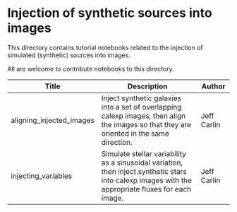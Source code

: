 # Injection of synthetic sources into images

This directory contains tutorial notebooks related to the injection of simulated (synthetic) sources into images.

All are welcome to contribute notebooks to this directory.


| Title | Description | Author |
|---|---|---|
| aligning_injected_images | Inject synthetic galaxies into a set of overlapping calexp images, then align the images so that they are oriented in the same direction. | Jeff Carlin |
| injecting_variables | Simulate stellar variability as a sinusoidal variation, then inject synthetic stars into calexp images with the appropriate fluxes for each image. | Jeff Carlin |
